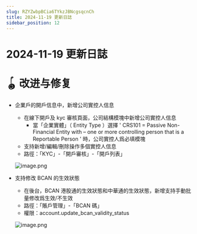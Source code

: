 ```yaml
---
slug: RZYZwbpBCia6TYkzJBNcgsqcnCh
title: 2024-11-19 更新日誌
sidebar_position: 12
---
```



# 2024-11-19 更新日誌


# 🪀 改进与修复

- 企業戶的開戶信息中，新增公司實控人信息
    - 在線下開戶及 kyc 審核頁面，公司結構模塊中新增公司實控人信息
        - 當「企業實體」（ Entity Type ）選擇 ' CRS101 = Passive Non-Financial Entity with – one or more controlling person that is a Reportable Person ' 時，公司實控人爲必填模塊
    - 支持新增/編輯/刪除操作多個實控人信息
    - 路徑：「KYC」-「開戶審核」-「開戶列表」

    ![image.png](/assets/193233642942c5f65aef6804199ad576.png)

- 支持修改 BCAN 的生效狀態
    - 在後台，BCAN 港股通的生效狀態和中華通的生效狀態，新增支持手動批量修改爲生效/不生效
    - 路徑：「賬戶管理」-「BCAN 碼」
    - 權限：account.update_bcan_validity_status

    ![image.png](/assets/c269001f268b760f4a764d0d646cc3fc.png)

